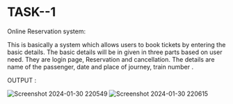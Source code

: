 # TASK--1
Online Reservation system:

This is basically a system which allows users to book tickets by entering the basic details. The basic details will be in given in three parts based on user need. They are login page, Reservation and cancellation.
The details are name of the passenger, date and place of journey, train number .

OUTPUT :


![Screenshot 2024-01-30 220549](https://github.com/NEELA1811/TASK--1/assets/157453205/9a5eb270-69be-41e8-9260-596bd3a258c4)
![Screenshot 2024-01-30 220615](https://github.com/NEELA1811/TASK--1/assets/157453205/52872179-e7ec-4ec6-b1bc-a0b91f766372)

